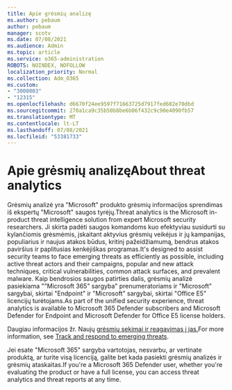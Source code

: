 ```yaml
---
title: Apie grėsmių analizę
ms.author: pebaum
author: pebaum
manager: scotv
ms.date: 07/08/2021
ms.audience: Admin
ms.topic: article
ms.service: o365-administration
ROBOTS: NOINDEX, NOFOLLOW
localization_priority: Normal
ms.collection: Adm_O365
ms.custom:
- "3000003"
- "12315"
ms.openlocfilehash: d6670f24ee9597f71663725d7917fed602e70dbd
ms.sourcegitcommit: 270a1ca9c35b50b8be6b06f432c9c90e4090fb57
ms.translationtype: MT
ms.contentlocale: lt-LT
ms.lasthandoff: 07/08/2021
ms.locfileid: "53381733"
---
```

# <a name="about-threat-analytics"></a><span data-ttu-id="a159a-102">Apie grėsmių analizę</span><span class="sxs-lookup"><span data-stu-id="a159a-102">About threat analytics</span></span>

<span data-ttu-id="a159a-103">Grėsmių analizė yra "Microsoft" produkto grėsmių informacijos sprendimas iš ekspertų "Microsoft" saugos tyrėjų.</span><span class="sxs-lookup"><span data-stu-id="a159a-103">Threat analytics is the Microsoft in-product threat intelligence solution from expert Microsoft security researchers.</span></span> <span data-ttu-id="a159a-104">Ji skirta padėti saugos komandoms kuo efektyviau susidurti su kylančiomis grėsmėmis, įskaitant aktyvius grėsmių veikėjus ir jų kampanijas, populiarius ir naujus atakos būdus, kritinį pažeidžiamumą, bendrus atakos paviršius ir paplitusias kenkėjiškas programas.</span><span class="sxs-lookup"><span data-stu-id="a159a-104">It's designed to assist security teams to face emerging threats as efficiently as possible, including active threat actors and their campaigns, popular and new attack techniques, critical vulnerabilities, common attack surfaces, and prevalent malware.</span></span> <span data-ttu-id="a159a-105">Kaip bendrosios saugos patirties dalis, grėsmių analizė pasiekiama ""Microsoft 365" sargyba" prenumeratoriams ir "Microsoft" sargybai, skirtai "Endpoint" ir "Microsoft" sargybai, skirtai "Office E5" licencijų turėtojams.</span><span class="sxs-lookup"><span data-stu-id="a159a-105">As part of the unified security experience, threat analytics is available to Microsoft 365 Defender subscribers and Microsoft Defender for Endpoint and Microsoft Defender for Office E5 license holders.</span></span> 

<span data-ttu-id="a159a-106">Daugiau informacijos žr. Naujų [grėsmių sekimai ir reagavimas į jas.](/microsoft-365/security/defender/threat-analytics)</span><span class="sxs-lookup"><span data-stu-id="a159a-106">For more information, see [Track and respond to emerging threats](/microsoft-365/security/defender/threat-analytics).</span></span>

<span data-ttu-id="a159a-107">Jei esate "Microsoft 365" sargyba vartotojas, nesvarbu, ar vertinate produktą, ar turite visą licenciją, galite bet kada pasiekti grėsmių analizės ir grėsmių ataskaitas.</span><span class="sxs-lookup"><span data-stu-id="a159a-107">If you're a Microsoft 365 Defender user, whether you're evaluating the product or have a full license, you can access threat analytics and threat reports at any time.</span></span> 
